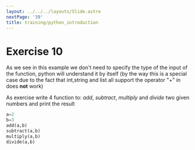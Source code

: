 ```yaml
---
layout: ../../../layouts/Slide.astro
nextPage: '39'
title: training/python_introduction
---
```




#  Exercise 10

As we see in this example we don't need to specify the type of the input of the function, python will understand it by itself (by the way this is a special case due to the fact that int,string and list all support the operator "+" in does **not** work) 

As exercise write 4 function to: *add*, *subtract*, *multiply* and *divide* two given numbers and print the result

```python
a=2
b=3
add(a,b)
subtract(a,b)
multiply(a,b)
divide(a,b)
```